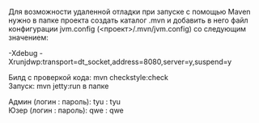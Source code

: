 Для возможности удаленной отладки при запуске с помощью Maven 
нужно в папке проекта создать каталог .mvn и добавить в него файл
конфигурации jvm.config (<проект>/.mvn/jvm.config) со следующим значением:

-Xdebug -Xrunjdwp:transport=dt_socket,address=8080,server=y,suspend=y

Билд с проверкой кода: mvn checkstyle:check \
Запуск: mvn jetty:run в папке

Админ (логин : пароль): tyu : tyu \
Юзер (логин : пароль): qwe : qwe